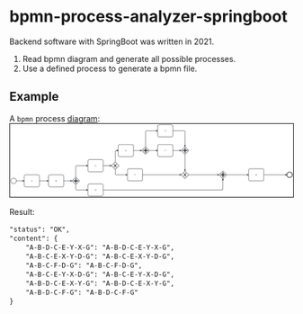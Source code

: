 <!--
 * @Author: Jiangtao Shuai
 * @Date: 2023-07-09 15:39:56
 * @Description: 
 * 
-->
# bpmn-process-analyzer-springboot
Backend software with SpringBoot was written in 2021.
1. Read bpmn diagram and generate all possible processes.
2. Use a defined process to generate a bpmn file.


## Example
A `bpmn` process [diagram](./doc/demo_process.bpmn):
<img src=./doc/diagram.png alt="Alt Text" width="600" style="border: 1px solid black;">

Result:
```
"status": "OK",
"content": {
    "A-B-D-C-E-Y-X-G": "A-B-D-C-E-Y-X-G",
    "A-B-C-E-X-Y-D-G": "A-B-C-E-X-Y-D-G",
    "A-B-C-F-D-G": "A-B-C-F-D-G",
    "A-B-C-E-Y-X-D-G": "A-B-C-E-Y-X-D-G",
    "A-B-D-C-E-X-Y-G": "A-B-D-C-E-X-Y-G",
    "A-B-D-C-F-G": "A-B-D-C-F-G"
}
```
